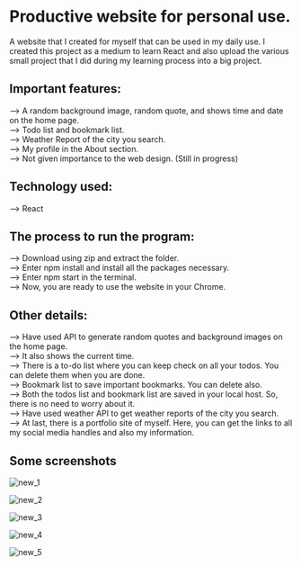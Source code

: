 # Productive website for personal use.  
A website that I created for myself that can be used in my daily use. I created this project as a medium to learn React and also upload the various small project that I did during my learning process into a big project.  

## Important features:       
--> A random background image, random quote, and shows time and date on the home page.  
--> Todo list and bookmark list.  
--> Weather Report of the city you search.  
--> My profile in the About section.   
--> Not given importance to the web design. (Still in progress)  

## Technology used:   
--> React   

## The process to run the program:  
--> Download using zip and extract the folder.  
--> Enter npm install and install all the packages necessary.  
--> Enter npm start in the terminal.  
--> Now, you are ready to use the website in your Chrome.  

## Other details:  
--> Have used API to generate random quotes and background images on the home page.   
--> It also shows the current time.  
--> There is a to-do list where you can keep check on all your todos. You can delete them when you are done.  
--> Bookmark list to save important bookmarks. You can delete also.  
--> Both the todos list and bookmark list are saved in your local host. So, there is no need to worry about it.  
--> Have used weather API to get weather reports of the city you search.  
--> At last, there is a portfolio site of myself. Here, you can get the links to all my social media handles and also my information.  

## Some screenshots  

![new_1](https://github.com/dkvg-77/personal_productivity/assets/122727663/0c3045fa-2c03-4fd8-8fd1-340c1ef7ec90)  


    
![new_2](https://github.com/dkvg-77/personal_productivity/assets/122727663/120c4a5a-ea58-4c24-88c0-9f4424162da2)  


         
![new_3](https://github.com/dkvg-77/personal_productivity/assets/122727663/5da64a34-8abc-4f1b-9cf6-2e725b22ea3b)  


        
![new_4](https://github.com/dkvg-77/personal_productivity/assets/122727663/bf97d49f-d555-4046-9bc1-33c466df1cab)  


      
![new_5](https://github.com/dkvg-77/personal_productivity/assets/122727663/b78b69ab-3a97-4aa3-a466-3f04c63fe776)
